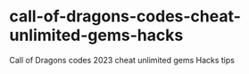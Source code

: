 # call-of-dragons-codes-cheat-unlimited-gems-hacks
Call of Dragons codes 2023 cheat unlimited gems Hacks tips
